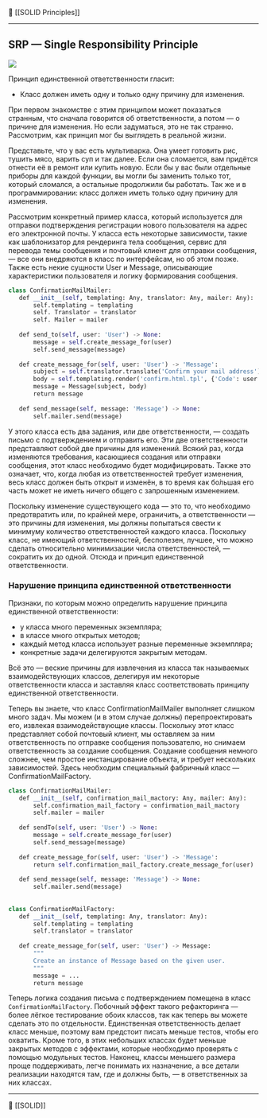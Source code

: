 🔗 [[SOLID Principles]]

----
## SRP — Single Responsibility Principle

![](https://api.selcdn.ru/v1/SEL_72086/prodLMS/files/share/2_OrO9Grp.png)

Принцип единственной ответственности гласит:

- Класс должен иметь одну и только одну причину для изменения.

При первом знакомстве с этим принципом может показаться странным, что сначала говорится об ответственности, а потом — о причине для изменения. Но если задуматься, это не так странно. Рассмотрим, как принцип мог бы выглядеть в реальной жизни. 

Представьте, что у вас есть мультиварка. Она умеет готовить рис, тушить мясо, варить суп и так далее. Если она сломается, вам придётся отнести её в ремонт или купить новую. Если бы у вас были отдельные приборы для каждой функции, вы могли бы заменить только тот, который сломался, а остальные продолжили бы работать. Так же и в программировании: класс должен иметь только одну причину для изменения.

Рассмотрим конкретный пример класса, который используется для отправки подтверждения регистрации нового пользователя на адрес его электронной почты. У класса есть некоторые зависимости, такие как шаблонизатор для рендеринга тела сообщения, сервис для перевода темы сообщения и почтовый клиент для отправки сообщения, — все они внедряются в класс по интерфейсам, но об этом позже. Также есть некие сущности User и Message, описывающие характеристики пользователя и логику формирования сообщения.

```python
class ConfirmationMailMailer:  
   def __init__(self, templating: Any, translator: Any, mailer: Any):  
       self.templating = templating  
       self. Translator = translator  
       self. Mailer = mailer  
  
   def send_to(self, user: 'User') -> None:  
       message = self.create_message_for(user)  
       self.send_message(message)  
  
   def create_message_for(self, user: 'User') -> 'Message':  
       subject = self.translator.translate('Confirm your mail address')  
       body = self.templating.render('confirm.html.tpl', {'Code': user.get_сode()})  
       message = Message(subject, body)  
       return message  
  
   def send_message(self, message: 'Message') -> None:  
       self.mailer.send(message)
```

У этого класса есть два задания, или две ответственности, — создать письмо с подтверждением и отправить его. Эти две ответственности представляют собой две причины для изменений. Всякий раз, когда изменяются требования, касающиеся создания или отправки сообщения, этот класс необходимо будет модифицировать. Также это означает, что, когда любая из ответственностей требует изменения, весь класс должен быть открыт и изменён, в то время как бо́льшая его часть может не иметь ничего общего с запрошенным изменением.

Поскольку изменение существующего кода — это то, что необходимо предотвратить или, по крайней мере, ограничить, а ответственности — это причины для изменения, мы должны попытаться свести к минимуму количество ответственностей каждого класса. Поскольку класс, не имеющий ответственностей, бесполезен, лучшее, что можно сделать относительно минимизации числа ответственностей, — сократить их до одной. Отсюда и принцип единственной ответственности.

### Нарушение принципа единственной ответственности

Признаки, по которым можно определить нарушение принципа единственной ответственности:

- у класса много переменных экземпляра;
- в классе много открытых методов;
- каждый метод класса использует разные переменные экземпляра;
- конкретные задачи делегируются закрытым методам.

Всё это — веские причины для извлечения из класса так называемых взаимодействующих классов, делегируя им некоторые ответственности класса и заставляя класс соответствовать принципу единственной ответственности.

Теперь вы знаете, что класс ConfirmationMailMailer выполняет слишком много задач. Мы можем (и в этом случае должны) перепроектировать его, извлекая взаимодействующие классы. Поскольку этот класс представляет собой почтовый клиент, мы оставляем за ним ответственность по отправке сообщения пользователю, но снимаем ответственность за создание сообщения. Создание сообщения немного сложнее, чем простое инстанцирование объекта, и требует нескольких зависимостей. Здесь необходим специальный фабричный класс — ConfirmationMailFactory.

```python
class ConfirmationMailMailer:  
   def __init__(self, confirmation_mail_mactory: Any, mailer: Any):  
       self.confirmation_mail_factory = confirmation_mail_mactory  
       self.mailer = mailer  
  
   def sendTo(self, user: 'User') -> None:  
       message = self.create_message_for(user)  
       self.send_message(message)  
  
   def create_message_for(self, user: 'User') -> 'Message':  
       return self.confirmation_mail_factory.create_message_for(user)  
  
   def send_message(self, message: 'Message') -> None:  
       self.mailer.send(message)  
  
  
class ConfirmationMailFactory:  
   def __init__(self, templating: Any, translator: Any):  
       self.templating = templating  
       self.translator = translator  
  
   def create_message_for(self, user: 'User') -> Message:  
       """  
       Create an instance of Message based on the given user.  
       """  
       message = ...  
       return message
```

Теперь логика создания письма с подтверждением помещена в класс `ConfirmationMailFactory`. Побочный эффект такого рефакторинга — более лёгкое тестирование обоих классов, так как теперь вы можете сделать это по отдельности. Единственная ответственность делает класс меньше, поэтому вам предстоит писать меньше тестов, чтобы его охватить. Кроме того, в этих небольших классах будет меньше закрытых методов с эффектами, которые необходимо проверять с помощью модульных тестов. Наконец, классы меньшего размера проще поддерживать, легче понимать их назначение, а все детали реализации находятся там, где и должны быть, — в ответственных за них классах.


----
📂 [[SOLID]]